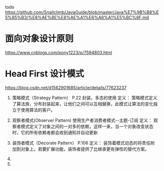 todo
https://github.com/Snailclimb/JavaGuide/blob/master/Java%E7%9B%B8%E5%85%B3/%E8%AE%BE%E8%AE%A1%E6%A8%A1%E5%BC%8F.md

# 面向对象设计原则
https://www.cnblogs.com/pony1223/p/7594803.html

# Head First 设计模式
https://blog.csdn.net/d1562901685/article/details/77623237
1. 策略模式（Strategy Pattern）
P.22
封装，多态的使用
定义：
策略模式定义了算法族，分布封装起来，让他们之间可以互相替换，此模式让算法的变化独立于使用算法的客户。

2. 观察者模式(Observer Pattern)
使用生产者消费者模式--主题-订阅
定义：
观察者模式定义了对象之间的一对多的依赖，这样一来，当一个对象改变状态时，它的所有依赖者都会收到通知并自动更新

3. 装饰者模式（Decorate Pattern）
P.106
定义：
装饰着模式动态的将责任附加到对象上。若要扩展功能，装饰者提供了比继承更有弹性的替代方案。
4. 
5. 